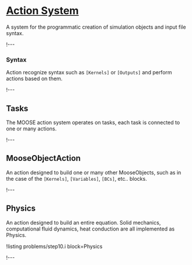 # [Action System](source/actions/Action.md)

A system for the programmatic creation of simulation objects and input file syntax.

!---

### Syntax

Action recognize syntax such as `[Kernels]` or `[Outputs]` and perform actions based on them.

!---

## Tasks

The MOOSE action system operates on tasks, each task is connected to one or many actions.



!---

## MooseObjectAction

An action designed to build one or many other MooseObjects, such as in the case of the
`[Kernels]`, `[Variables]`, `[BCs]`, etc.. blocks.

!---

## Physics

An action designed to build an entire equation. Solid mechanics, computational fluid dynamics, heat conduction
are all implemented as Physics.

!listing problems/step10.i block=Physics

!---

